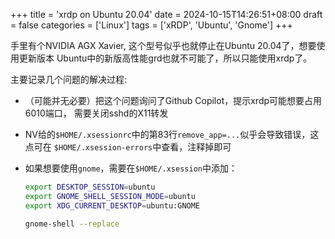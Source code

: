 +++
title = 'xrdp on Ubuntu 20.04'
date = 2024-10-15T14:26:51+08:00
draft = false
categories = ['Linux']
tags = ['xRDP', 'Ubuntu', 'Gnome']
+++

手里有个NVIDIA AGX Xavier, 这个型号似乎也就停止在Ubuntu 20.04了，想要使用更新版本
Ubuntu中的新版高性能grd也就不可能了，所以只能使用xrdp了。

主要记录几个问题的解决过程:

- （可能并无必要）把这个问题询问了Github Copilot，提示xrdp可能想要占用6010端口，
  需要关闭sshd的X11转发
- NV给的`$HOME/.xsessionrc`中的第83行`remove_app=...`似乎会导致错误，这点可在
  `$HOME/.xsession-errors`中查看，注释掉即可
- 如果想要使用`gnome`，需要在`$HOME/.xsession`中添加：
  
  ```bash
  export DESKTOP_SESSION=ubuntu
  export GNOME_SHELL_SESSION_MODE=ubuntu
  export XDG_CURRENT_DESKTOP=ubuntu:GNOME

  gnome-shell --replace
  ```
